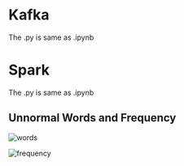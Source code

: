 # Kafka
The .py is same as .ipynb

# Spark

The .py is same as .ipynb

## Unnormal Words and Frequency

![words](https://github.com/Shawn10015/Kafka/Task_spark/f53332387ae4f0a76b6b5cdaf7b999b.png)

![frequency](https://github.com/Shawn10015/Kafka/Task_spark/ab5a9f1b828d624a4aa462de598b186.png)